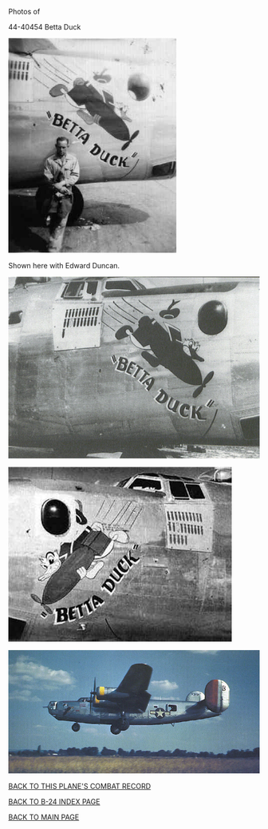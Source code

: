 
Photos of 






 




44-40454 Betta Duck  
  

![](44-40454.jpg)  

Shown here with Edward Duncan.  
  

![](44-40454d.jpg)  
  

![](44-40454a.jpg)  
  

![](44-40454c.jpg)  
  

[BACK TO THIS PLANE'S COMBAT RECORD](ValorToVictory/b24s/44-40454.md)  

[BACK TO B-24 INDEX PAGE](ValorToVictory/000b24s.md)  

[BACK TO MAIN PAGE](ValorToVictory/index.html)



